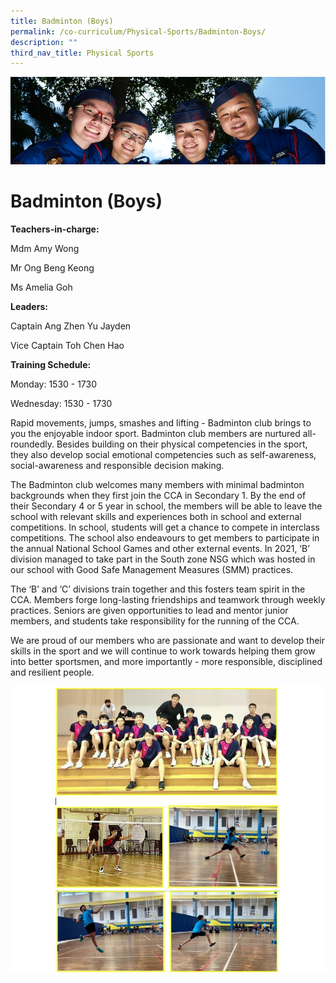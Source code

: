 ```yaml
---
title: Badminton (Boys)
permalink: /co-curriculum/Physical-Sports/Badminton-Boys/
description: ""
third_nav_title: Physical Sports
---
```

![](/images/CCA.jpg)

Badminton (Boys)
================

**Teachers-in-charge:**

Mdm Amy Wong 

Mr Ong Beng Keong 

Ms Amelia Goh

  

**Leaders:** 

Captain Ang Zhen Yu Jayden 

Vice Captain Toh Chen Hao 

  

**Training Schedule:** 

Monday: 1530 - 1730

Wednesday: 1530 - 1730

  

Rapid movements, jumps, smashes and lifting - Badminton club brings to you the enjoyable indoor sport. Badminton club members are nurtured all-roundedly. Besides building on their physical competencies in the sport, they also develop social emotional competencies such as self-awareness, social-awareness and responsible decision making.  

  

The Badminton club welcomes many members with minimal badminton backgrounds when they first join the CCA in Secondary 1. By the end of their Secondary 4 or 5 year in school, the members will be able to leave the school with relevant skills and experiences both in school and external competitions. In school, students will get a chance to compete in interclass competitions. The school also endeavours to get members to participate in the annual National School Games and other external events. In 2021, ‘B’ division managed to take part in the South zone NSG which was hosted in our school with Good Safe Management Measures (SMM) practices. 

  

The ‘B’ and ‘C’ divisions train together and this fosters team spirit in the CCA. Members forge long-lasting friendships and teamwork through weekly practices. Seniors are given opportunities to lead and mentor junior members, and students take responsibility for the running of the CCA. 

  

We are proud of our members who are passionate and want to develop their skills in the sport and we will continue to work towards helping them grow into better sportsmen, and more importantly - more responsible, disciplined and resilient people.

![](/images/Badmintonn11.png)